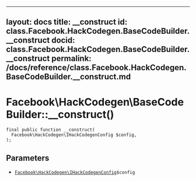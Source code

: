 
***

layout: docs
title: __construct
id: class.Facebook.HackCodegen.BaseCodeBuilder.__construct
docid: class.Facebook.HackCodegen.BaseCodeBuilder.__construct
permalink: /docs/reference/class.Facebook.HackCodegen.BaseCodeBuilder.__construct.md
---







# Facebook\\HackCodegen\\BaseCodeBuilder::__construct()




``` Hack
final public function __construct(
  Facebook\HackCodegen\IHackCodegenConfig $config,
);
```




## Parameters




+ [` Facebook\HackCodegen\IHackCodegenConfig `](<interface.Facebook.HackCodegen.IHackCodegenConfig.md>)`` $config ``